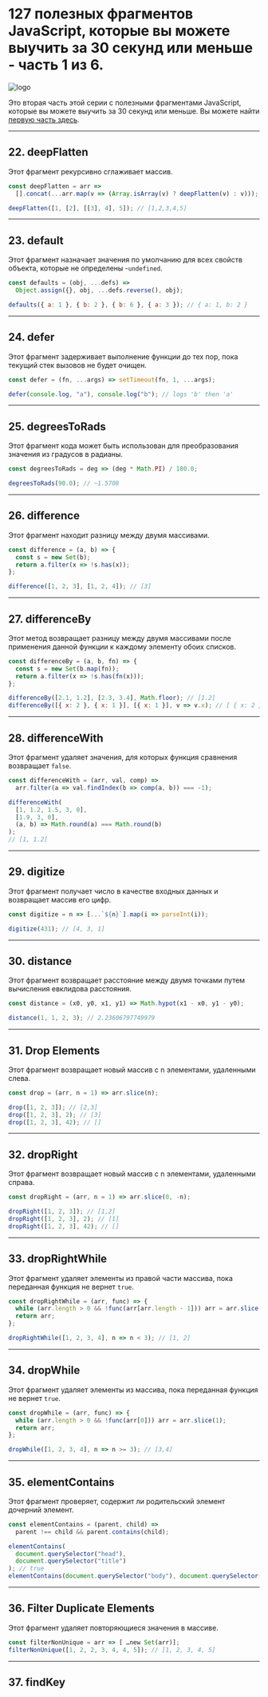 # 127 полезных фрагментов JavaScript, которые вы можете выучить за 30 секунд или меньше - часть 1 из 6.

![logo](img/logo-2.jpg)

Это вторая часть этой серии с полезными фрагментами JavaScript, которые вы можете выучить за 30 секунд или меньше. Вы можете найти [первую часть здесь](https://github.com/YaroslavW/trening-js/blob/master/Texts/JS-Snippets/1-part.md).

---

## 22. deepFlatten

Этот фрагмент рекурсивно сглаживает массив.

```javascript
const deepFlatten = arr =>
  [].concat(...arr.map(v => (Array.isArray(v) ? deepFlatten(v) : v)));

deepFlatten([1, [2], [[3], 4], 5]); // [1,2,3,4,5]
```

---

## 23. default

Этот фрагмент назначает значения по умолчанию для всех свойств объекта, которые не определены -`undefined`.

```javascript
const defaults = (obj, ...defs) =>
  Object.assign({}, obj, ...defs.reverse(), obj);

defaults({ a: 1 }, { b: 2 }, { b: 6 }, { a: 3 }); // { a: 1, b: 2 }
```

---

## 24. defer

Этот фрагмент задерживает выполнение функции до тех пор, пока текущий стек вызовов не будет очищен.

```javascript
const defer = (fn, ...args) => setTimeout(fn, 1, ...args);

defer(console.log, "a"), console.log("b"); // logs 'b' then 'a'
```

---

## 25. degreesToRads

Этот фрагмент кода может быть использован для преобразования значения из градусов в радианы.

```javascript
const degreesToRads = deg => (deg * Math.PI) / 180.0;

degreesToRads(90.0); // ~1.5708
```

---

## 26. difference

Этот фрагмент находит разницу между двумя массивами.

```javascript
const difference = (a, b) => {
  const s = new Set(b);
  return a.filter(x => !s.has(x));
};

difference([1, 2, 3], [1, 2, 4]); // [3]
```

---

## 27. differenceBy

Этот метод возвращает разницу между двумя массивами после применения данной функции к каждому элементу обоих списков.

```javascript
const differenceBy = (a, b, fn) => {
  const s = new Set(b.map(fn));
  return a.filter(x => !s.has(fn(x)));
};

differenceBy([2.1, 1.2], [2.3, 3.4], Math.floor); // [1.2]
differenceBy([{ x: 2 }, { x: 1 }], [{ x: 1 }], v => v.x); // [ { x: 2 } ]
```

---

## 28. differenceWith

Этот фрагмент удаляет значения, для которых функция сравнения возвращает `false`.

```javascript
const differenceWith = (arr, val, comp) =>
  arr.filter(a => val.findIndex(b => comp(a, b)) === -1);

differenceWith(
  [1, 1.2, 1.5, 3, 0],
  [1.9, 3, 0],
  (a, b) => Math.round(a) === Math.round(b)
);
// [1, 1.2]
```

---

## 29. digitize

Этот фрагмент получает число в качестве входных данных и возвращает массив его цифр.

```javascript
const digitize = n => [...`${n}`].map(i => parseInt(i));

digitize(431); // [4, 3, 1]
```

---

## 30. distance

Этот фрагмент возвращает расстояние между двумя точками путем вычисления евклидова расстояния.

```javascript
const distance = (x0, y0, x1, y1) => Math.hypot(x1 - x0, y1 - y0);

distance(1, 1, 2, 3); // 2.23606797749979
```

---

## 31. Drop Elements

Этот фрагмент возвращает новый массив с n элементами, удаленными слева.

```javascript
const drop = (arr, n = 1) => arr.slice(n);

drop([1, 2, 3]); // [2,3]
drop([1, 2, 3], 2); // [3]
drop([1, 2, 3], 42); // []
```

---

## 32. dropRight

Этот фрагмент возвращает новый массив с n элементами, удаленными справа.

```javascript
const dropRight = (arr, n = 1) => arr.slice(0, -n);

dropRight([1, 2, 3]); // [1,2]
dropRight([1, 2, 3], 2); // [1]
dropRight([1, 2, 3], 42); // []
```

---

## 33. dropRightWhile

Этот фрагмент удаляет элементы из правой части массива, пока переданная функция не вернет `true`.

```javascript
const dropRightWhile = (arr, func) => {
  while (arr.length > 0 && !func(arr[arr.length - 1])) arr = arr.slice(0, -1);
  return arr;
};

dropRightWhile([1, 2, 3, 4], n => n < 3); // [1, 2]
```

---

## 34. dropWhile

Этот фрагмент удаляет элементы из массива, пока переданная функция не вернет `true`.

```javascript
const dropWhile = (arr, func) => {
  while (arr.length > 0 && !func(arr[0])) arr = arr.slice(1);
  return arr;
};

dropWhile([1, 2, 3, 4], n => n >= 3); // [3,4]
```

---

## 35. elementContains

Этот фрагмент проверяет, содержит ли родительский элемент дочерний элемент.

```javascript
const elementContains = (parent, child) =>
  parent !== child && parent.contains(child);

elementContains(
  document.querySelector("head"),
  document.querySelector("title")
); // true
elementContains(document.querySelector("body"), document.querySelector("body")); // false
```

---

## 36. Filter Duplicate Elements

Этот фрагмент удаляет повторяющиеся значения в массиве.

```javascript
const filterNonUnique = arr => [ …new Set(arr)];
filterNonUnique([1, 2, 2, 3, 4, 4, 5]); // [1, 2, 3, 4, 5]
```

---

## 37. findKey
